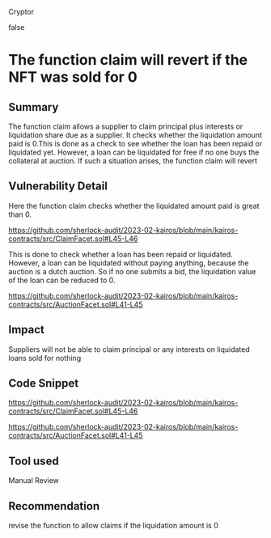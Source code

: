 Cryptor

false

# The function claim will revert if the NFT was sold for 0

## Summary
The function claim allows a supplier to claim principal plus interests or liquidation share due as a supplier. It checks whether the liquidation amount paid is 0.This is done as a check to see whether the loan has been repaid or liquidated yet. However, a loan can be liquidated for free if no one buys the collateral at auction. If such a situation arises, the function claim will revert

## Vulnerability Detail
Here the function claim checks whether the liquidated amount paid is great than 0. 

https://github.com/sherlock-audit/2023-02-kairos/blob/main/kairos-contracts/src/ClaimFacet.sol#L45-L46

This is done to check whether a loan has been repaid or liquidated. However, a loan can be liquidated without paying anything, because the auction is a dutch auction. So if no one submits a bid, the liquidation value of the loan can be reduced to 0.

https://github.com/sherlock-audit/2023-02-kairos/blob/main/kairos-contracts/src/AuctionFacet.sol#L41-L45


## Impact
Suppliers will not be able to claim principal or any interests on liquidated loans sold for nothing 

## Code Snippet

https://github.com/sherlock-audit/2023-02-kairos/blob/main/kairos-contracts/src/ClaimFacet.sol#L45-L46

https://github.com/sherlock-audit/2023-02-kairos/blob/main/kairos-contracts/src/AuctionFacet.sol#L41-L45




## Tool used

Manual Review

## Recommendation

revise the function to allow claims if the liquidation amount is 0

